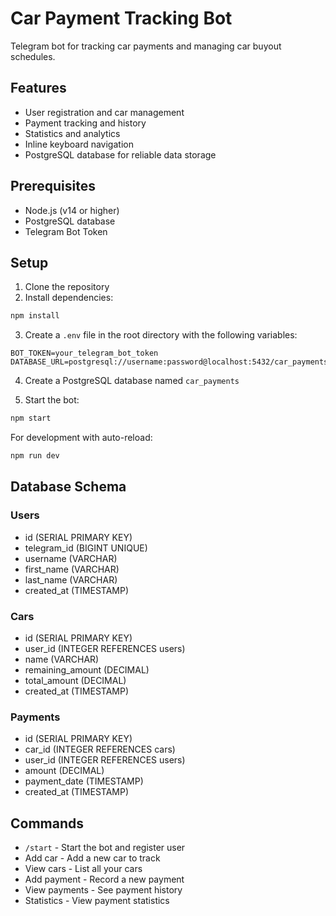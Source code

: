 # Car Payment Tracking Bot

Telegram bot for tracking car payments and managing car buyout schedules.

## Features

- User registration and car management
- Payment tracking and history
- Statistics and analytics
- Inline keyboard navigation
- PostgreSQL database for reliable data storage

## Prerequisites

- Node.js (v14 or higher)
- PostgreSQL database
- Telegram Bot Token

## Setup

1. Clone the repository
2. Install dependencies:
```bash
npm install
```

3. Create a `.env` file in the root directory with the following variables:
```
BOT_TOKEN=your_telegram_bot_token
DATABASE_URL=postgresql://username:password@localhost:5432/car_payments
```

4. Create a PostgreSQL database named `car_payments`

5. Start the bot:
```bash
npm start
```

For development with auto-reload:
```bash
npm run dev
```

## Database Schema

### Users
- id (SERIAL PRIMARY KEY)
- telegram_id (BIGINT UNIQUE)
- username (VARCHAR)
- first_name (VARCHAR)
- last_name (VARCHAR)
- created_at (TIMESTAMP)

### Cars
- id (SERIAL PRIMARY KEY)
- user_id (INTEGER REFERENCES users)
- name (VARCHAR)
- remaining_amount (DECIMAL)
- total_amount (DECIMAL)
- created_at (TIMESTAMP)

### Payments
- id (SERIAL PRIMARY KEY)
- car_id (INTEGER REFERENCES cars)
- user_id (INTEGER REFERENCES users)
- amount (DECIMAL)
- payment_date (TIMESTAMP)
- created_at (TIMESTAMP)

## Commands

- `/start` - Start the bot and register user
- Add car - Add a new car to track
- View cars - List all your cars
- Add payment - Record a new payment
- View payments - See payment history
- Statistics - View payment statistics 